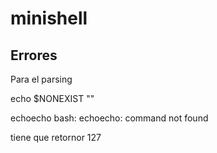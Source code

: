 # minishell

## Errores

Para el parsing

echo $NONEXIST  ""

echoecho
bash: echoecho: command not found

tiene que retornor 127